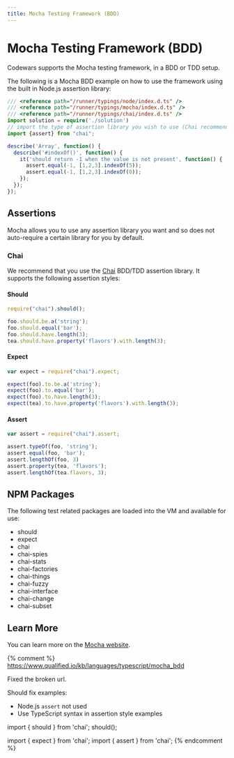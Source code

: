 ```yaml
---
title: Mocha Testing Framework (BDD)
---
```


# Mocha Testing Framework (BDD)

Codewars supports the Mocha testing framework, in a BDD or TDD setup.

The following is a Mocha BDD example on how to use the framework using the built in Node.js assertion library:

```typescript
/// <reference path="/runner/typings/node/index.d.ts" />
/// <reference path="/runner/typings/mocha/index.d.ts" />
/// <reference path="/runner/typings/chai/index.d.ts" />
import solution = require('./solution')
// import the type of assertion library you wish to use (Chai recommended)
import {assert} from "chai";

describe('Array', function() {
  describe('#indexOf()', function() {
    it('should return -1 when the value is not present', function() {
      assert.equal(-1, [1,2,3].indexOf(5));
      assert.equal(-1, [1,2,3].indexOf(0));
    });
  });
});
```

## Assertions

Mocha allows you to use any assertion library you want and so does not auto-require a certain library for you by default.

### Chai

We recommend that you use the [Chai](http://chaijs.com) BDD/TDD assertion library.
It supports the following assertion styles:

#### Should

```typescript
require("chai").should();

foo.should.be.a('string');
foo.should.equal('bar');
foo.should.have.length(3);
tea.should.have.property('flavors').with.length(3);
```

#### Expect

```typescript
var expect = require("chai").expect;

expect(foo).to.be.a('string');
expect(foo).to.equal('bar');
expect(foo).to.have.length(3);
expect(tea).to.have.property('flavors').with.length(3);
```

#### Assert

```typescript
var assert = require("chai").assert;

assert.typeOf(foo, 'string');
assert.equal(foo, 'bar');
assert.lengthOf(foo, 3)
assert.property(tea, 'flavors');
assert.lengthOf(tea.flavors, 3);
```

## NPM Packages

The following test related packages are loaded into the VM and available for use:

* should
* expect
* chai
* chai-spies
* chai-stats
* chai-factories
* chai-things
* chai-fuzzy
* chai-interface
* chai-change
* chai-subset

## Learn More

You can learn more on the [Mocha website](http://mochajs.org/).


{% comment %}
https://www.qualified.io/kb/languages/typescript/mocha_bdd

Fixed the broken url.

Should fix examples:
- Node.js `assert` not used
- Use TypeScript syntax in assertion style examples

import { should } from 'chai';
should();

import { expect } from 'chai';
import { assert } from 'chai';
{% endcomment %}
